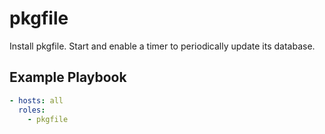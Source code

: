 pkgfile
=======

Install pkgfile. Start and enable a timer to periodically update its database.

Example Playbook
----------------

```yaml
- hosts: all
  roles:
    - pkgfile
```
